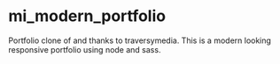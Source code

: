 # mi_modern_portfolio
Portfolio clone of and thanks to traversymedia.
This is a modern looking responsive portfolio using node and sass.
